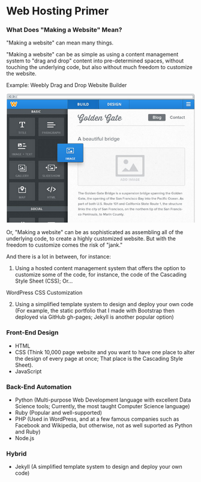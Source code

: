 # Web Hosting Primer

### What Does "Making a Website" Mean?

"Making a website" can mean many things. 

"Making a website" can be as simple as using a content management system to "drag and drop" content into pre-determined spaces, without touching the underlying code, but also without much freedom to customize the website. 

Example: Weebly Drag and Drop Website Builder

![](images/weebly.png)

Or, "Making a website" can be as sophisticated as assembling all of the underlying code, to create a highly customized website. But with the freedom to customize comes the risk of "jank."

And there is a lot in between, for instance:

1. Using a hosted content management system that offers the option to customize some of the code, for instance, the code of the Cascading Style Sheet (CSS); Or...

WordPress CSS Customization

2. Using a simplified template system to design and deploy your own code (For example, the static portfolio that I made with Bootstrap then deployed via GitHub gh-pages; Jekyll is another popular option)
 

### Front-End Design
* HTML
* CSS (Think 10,000 page website and you want to have one place to alter the design of every page at once; That place is the Cascading Style Sheet). 
* JavaScript

### Back-End Automation
* Python (Multi-purpose Web Development language with excellent Data Science tools; Currently, the most taught Computer Science language)  
* Ruby (Popular and well-supported)
* PHP (Used in WordPress, and at a few famous companies such as Facebook and Wikipedia, but otherwise, not as well suported as Python and Ruby)
* Node.js

### Hybrid
* Jekyll (A simplified template system to design and deploy your own code)




